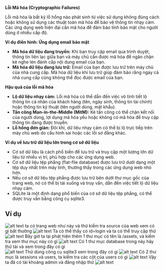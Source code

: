 
**Lỗi Mã hóa (Cryptographic Failures)**

Lỗi mã hóa là bất kỳ lỗ hổng nào phát sinh từ việc sử dụng không đúng cách hoặc không sử dụng các thuật toán mã hóa để bảo vệ thông tin nhạy cảm. Các ứng dụng web hiện đại cần mã hóa để đảm bảo tính bảo mật cho người dùng ở nhiều cấp độ.

**Ví dụ điển hình: Ứng dụng email bảo mật**

* **Mã hóa dữ liệu đang truyền:** Khi bạn truy cập email qua trình duyệt, thông tin liên lạc giữa bạn và máy chủ cần được mã hóa để ngăn chặn kẻ nghe lén đánh cắp nội dung email của bạn.
* **Mã hóa dữ liệu đang lưu trữ:** Email của bạn được lưu trữ trên máy chủ của nhà cung cấp. Mã hóa dữ liệu khi lưu trữ giúp đảm bảo rằng ngay cả nhà cung cấp cũng không thể đọc được email của bạn.

**Hậu quả của lỗi mã hóa**

* **Lộ dữ liệu nhạy cảm:** Lỗi mã hóa có thể dẫn đến việc vô tình tiết lộ thông tin cá nhân của khách hàng (tên, ngày sinh, thông tin tài chính) hoặc thông tin kỹ thuật (tên người dùng, mật khẩu).
* **Tấn công Man-in-the-Middle (MitM):** Kẻ tấn công có thể chặn kết nối của người dùng, lợi dụng mã hóa yếu hoặc không có mã hóa để truy cập thông tin đang được truyền.
* **Lỗ hổng đơn giản:** Đôi khi, dữ liệu nhạy cảm có thể bị lộ trực tiếp trên máy chủ web do cấu hình sai hoặc các lỗi sơ đẳng khác.

**Ví dụ về lưu trữ dữ liệu lớn trong cơ sở dữ liệu**

* Cơ sở dữ liệu là cách phổ biến để lưu trữ và truy cập một lượng lớn dữ liệu từ nhiều vị trí, phù hợp cho các ứng dụng web.
* Cơ sở dữ liệu tệp phẳng (flat-file database) được lưu trữ dưới dạng một tệp duy nhất trên máy tính, thường thấy trong các ứng dụng web nhỏ hơn.
* Nếu cơ sở dữ liệu tệp phẳng được lưu trữ bên dưới thư mục gốc của trang web, nó có thể bị tải xuống và truy vấn, dẫn đến việc tiết lộ dữ liệu nhạy cảm.
* SQLite là một định dạng phổ biến của cơ sở dữ liệu tệp phẳng, có thể được truy vấn bằng công cụ sqlite3.

## Ví dụ
![alt text](<Screenshot 2024-08-23 123541.png>)
ta có trang web như này và thử kiểm tra source của web xem có gì bất thường
![alt text](<Screenshot 2024-08-23 123621.png>)
Ta có thể thấy có id=login và ta có thể truy cập thử
![alt text](<Screenshot 2024-08-23 123652-1.png>)
Bây giờ ta lại phát hiện thêm 1 thư mục có tên là /assets, và kiểm tra xem thư mục này có gì
![alt text](<Screenshot 2024-08-23 123746-1.png>)
Có 1 thư mục database trong này hãy thử tải và xem trong đây có gì  
![alt text](<Screenshot 2024-08-23 123907-1.png>)
Thử dùng công cụ sqlite3 xem trong đây có gì
![alt text](<Screenshot 2024-08-23 123945-1.png>)
Có 2 thư mục là sessions và users, ta kiểm tra các cột của users có gì
![alt text](<Screenshot 2024-08-23 124127-1.png>)
Vậy ta đã có tài khoảng admin và đăng nhập thử
![alt text](<Screenshot 2024-08-23 124215-1.png>)
